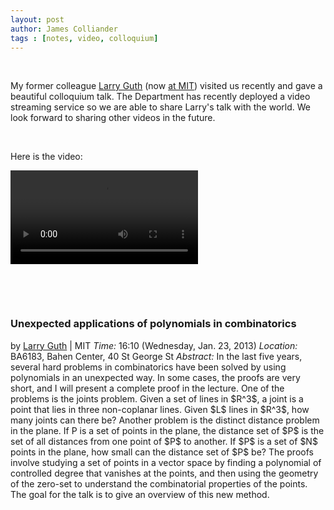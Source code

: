 ```yaml
---
layout: post
author: James Colliander
tags : [notes, video, colloquium]
---
```


&nbsp;

My former colleague <a href="http://math.mit.edu/~lguth/">Larry Guth</a> (now <a href="http://math.mit.edu/people/profile.php?pid=1461">at MIT</a>) visited us recently and gave a beautiful colloquium talk. The Department has recently deployed a video streaming service so we are able to share Larry's talk with the world. We look forward to sharing other videos in the future.

&nbsp;

Here is the video:

<video controls>
     <source src="https://share.math.toronto.edu/users/habiba/e3672da058847676384a29fdb4166628.mp4"
 type='video/mp4; codecs="avc1.42E01E,mp4a.40.2"'>
     <source src="https://share.math.toronto.edu/users/habiba/0f90ad6a0d68f29f3a2b771dff59b70d.ogg"
 type='video/ogg; codecs="theora,vorbis"'>
     <source src="https://share.math.toronto.edu/users/habiba/d4e04fd0026a431fb58acdfdb4c4b163.webm"
 type='video/webm; codecs="vp8,vorbis"'>
     Your browser does not support the &lt;video&gt; tag.
</video>

&nbsp;

&nbsp;
<h3>Unexpected applications of polynomials in combinatorics</h3>
by <a href="http://math.mit.edu/~lguth/"> Larry Guth</a> | 						 			  			MIT
<em>Time:</em> 16:10  (Wednesday, Jan. 23, 2013)
<em>Location:</em> BA6183, Bahen Center, 40 St George St
<em>Abstract:</em>
In the last five years, several hard problems in combinatorics  have  been solved by using polynomials in an unexpected way. In some  cases,  the proofs are very short, and I will present a complete proof in  the  lecture. One of the problems is the joints problem. Given a set of   lines in $R^3$, a joint is a point that lies in three non-coplanar  lines.  Given $L$ lines in $R^3$, how many joints can there be? Another  problem is  the distinct distance problem in the plane. If P is a set of  points in  the plane, the distance set of $P$ is the set of all  distances from one  point of $P$ to another. If $P$ is a set of $N$  points in the plane, how small  can the distance set of $P$ be? The  proofs involve studying a set of  points in a vector space by finding a  polynomial of controlled degree  that vanishes at the points, and then  using the geometry of the zero-set  to understand the combinatorial  properties of the points. The goal for  the talk is to give an overview  of this new method.

&nbsp;

&nbsp;

&nbsp;